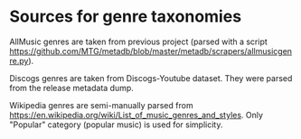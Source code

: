 # Sources for genre taxonomies

AllMusic genres are taken from previous project (parsed with a script
https://github.com/MTG/metadb/blob/master/metadb/scrapers/allmusicgenre.py).

Discogs genres are taken from Discogs-Youtube dataset. They were parsed from the release metadata dump.

Wikipedia genres are semi-manually parsed from https://en.wikipedia.org/wiki/List_of_music_genres_and_styles. Only "Popular" category (popular music) is used for simplicity.

